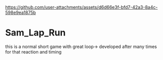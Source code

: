 
https://github.com/user-attachments/assets/d6d66e3f-bfd7-42a3-8a4c-598e9ea1875b
# Sam_Lap_Run

this is a normal short game with great loop-> developed after many times for that reaction and timing







